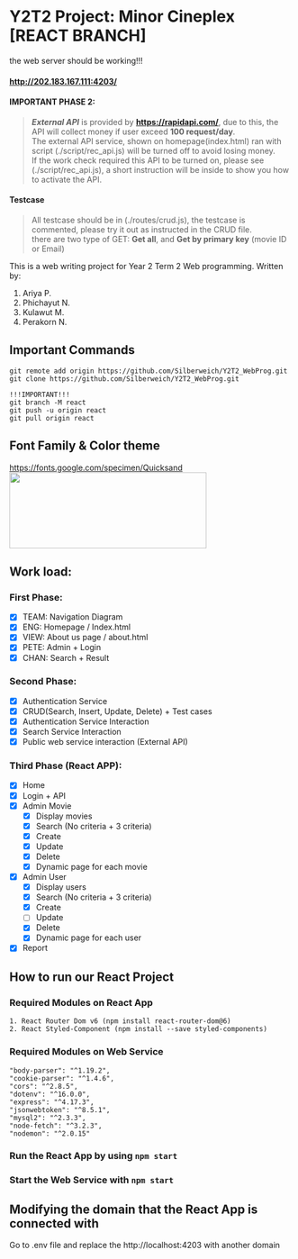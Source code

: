 # Y2T2 Project: Minor Cineplex [REACT BRANCH]
the web server should be working!!!  
#### http://202.183.167.111:4203/

#### IMPORTANT PHASE 2:
> ***External API*** is provided by **https://rapidapi.com/**, due to this, the API will collect money if user exceed **100 request/day**.     
> The external API service, shown on homepage(index.html) ran with script (./script/rec_api.js) will be turned off to avoid losing money.    
> If the work check required this API to be turned on, please see (./script/rec_api.js), a short instruction will be inside to show you how to activate the API.  
#### Testcase
> All testcase should be in (./routes/crud.js), the testcase is commented, please try it out as instructed in the CRUD file.  
> there are two type of GET: **Get all**, and **Get by primary key** (movie ID or Email)  

This is a web writing project for Year 2 Term 2 Web programming. Written by:
1. Ariya P. 
2. Phichayut N.
3. Kulawut M.
4. Perakorn N.
## Important Commands 
```
git remote add origin https://github.com/Silberweich/Y2T2_WebProg.git
git clone https://github.com/Silberweich/Y2T2_WebProg.git

!!!IMPORTANT!!!
git branch -M react
git push -u origin react
git pull origin react
```
## Font Family & Color theme
https://fonts.google.com/specimen/Quicksand    
<img src="https://imgur.com/4VkTE4p.png" width="350" height="135">  

## Work load:
### First Phase:
- [x] TEAM: Navigation Diagram
- [x] ENG: Homepage / Index.html
- [x] VIEW: About us page / about.html
- [x] PETE: Admin + Login
- [x] CHAN: Search + Result
### Second Phase:
- [x] Authentication Service 
- [x] CRUD(Search, Insert, Update, Delete) + Test cases
- [x] Authentication Service Interaction
- [x] Search Service Interaction
- [x] Public web service interaction (External API)
### Third Phase (React APP):
- [x] Home
- [x] Login + API
- [x] Admin Movie
    - [x] Display movies
    - [x] Search (No criteria + 3 criteria)
    - [x] Create
    - [x] Update
    - [x] Delete
    - [x] Dynamic page for each movie
- [x] Admin User
    - [x] Display users
    - [x] Search (No criteria + 3 criteria)
    - [x] Create
    - [ ] Update
    - [x] Delete
    - [x] Dynamic page for each user
- [x] Report

## How to run our React Project
### Required Modules on React App
    1. React Router Dom v6 (npm install react-router-dom@6)
    2. React Styled-Component (npm install --save styled-components)

### Required Modules on Web Service
    "body-parser": "^1.19.2",
    "cookie-parser": "^1.4.6",
    "cors": "^2.8.5",
    "dotenv": "^16.0.0",
    "express": "^4.17.3",
    "jsonwebtoken": "^8.5.1",
    "mysql2": "^2.3.3",
    "node-fetch": "^3.2.3",
    "nodemon": "^2.0.15"

### Run the <b>React App</b> by using ```npm start```
### Start the <b>Web Service</b> with ```npm start```

## Modifying the domain that the React App is connected with
Go to .env file and replace the http://localhost:4203 with another domain